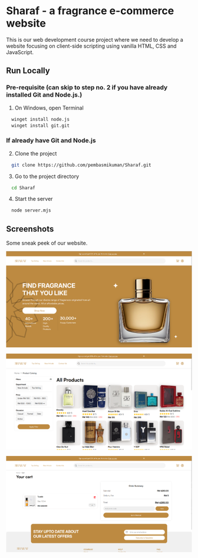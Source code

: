 # Sharaf - a fragrance e-commerce website

This is our web development course project where we need to develop a website focusing on client-side scripting using vanilla HTML, CSS and JavaScript.


## Run Locally

### Pre-requisite (can skip to step no. 2 if you have already installed Git and Node.js.)
1. On Windows, open Terminal

```bash
  winget install node.js
  winget install git.git
```

### If already have Git and Node.js
2. Clone the project

```bash
  git clone https://github.com/pembasmikuman/Sharaf.git
```

3. Go to the project directory

```bash
  cd Sharaf
```

4. Start the server

```bash
  node server.mjs
```


## Screenshots
Some sneak peek of our website.

![Homepage](https://github.com/pembasmikuman/Sharaf/blob/main/assets/images/demo/image.png)

![Catalog](https://github.com/pembasmikuman/Sharaf/blob/main/assets/images/demo/catalog.png)

![Cart](https://github.com/pembasmikuman/Sharaf/blob/main/assets/images/demo/cart.png)

